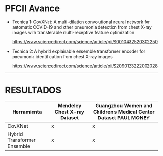 # PFCII Avance

- Técnica 1: CovXNet: A multi-dilation convolutional neural network for automatic COVID-19 and other pneumonia detection from chest X-ray images with transferable multi-receptive feature optimization

    https://www.sciencedirect.com/science/article/pii/S0010482520302250

- Técnica 2: A hybrid explainable ensemble transformer encoder for pneumonia identification from chest X-ray images

    https://www.sciencedirect.com/science/article/pii/S2090123222002028

---

# RESULTADOS
| Herramienta                  | Mendeley Chest X-ray Dataset | Guangzhou Women and Children’s Medical Center Dataset PAUL MONEY |
|-----------------------------|------------------------------|------------------------------------------------------------------|
| CovXNet                     | x                            | x                                                                |
| Hybrid Transformer Ensemble | x                            | x                                                                |

